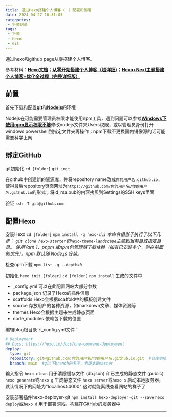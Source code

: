 ```yaml
---
title: 通过Hexo搭建个人博客（一）配置和部署
date: 2024-04-27 16:31:03
categories: 
 - 折腾记录
tags: 
 - 折腾
 - Hexo
 - Git
---
```


通过hexo和github page从零搭建个人博客。

<!-- more -->

参考材料：[**Hexo文档**](https://hexo.io/zh-cn/docs/)；[**从零开始搭建个人博客（超详细）**](https://zhuanlan.zhihu.com/p/102592286)；[**Hexo+Next主题搭建个人博客+优化全过程（完整详细版）**](https://zhuanlan.zhihu.com/p/618864711)

## 前置

首先下载和配置[**git**](https://git-scm.com/)和[**Nodejs**](https://nodejs.cn/)的环境

Nodejs在可能需要管理员权限才能使用npm工具，遇到问题可以参考[**Windows下使用npm显示权限不够**](https://blog.csdn.net/mr__sun__/article/details/119140624)修改nodejs文件夹Users权限，或以管理员身份打开windows powershell到指定文件夹再操作；npm下载不更换国内镜像源的话可能需要科学上网

## 绑定GitHub

git初始化
`cd [folder]`
`git init`

在github中创建新的资源库，并将repository name改成`你的用户名.github.io`，使得最后repository页面网址为`https://github.com/你的用户名/你的用户名.github.io`的形式；将id_rsa.pub的内容拷贝到Settings的SSH keys里面

验证
`ssh -T git@github.com`

## 配置Hexo

安装Hexo
`cd [folder]`
`npm install -g hexo-cli`
*本命令相当于执行了以下几步：
`git clone hexo-starter`和`hexo-theme-landscape`主题到当前目或指定目录。
使用Yarn 1、pnpm 或npm包管理器下载依赖（如有已安装多个，则在前面的优先）。npm 默认随 Node.js 安装。*

检查npm下载
`npm list -g --depth=0`

初始化
`hexo init [folder]`
`cd [folder]`
`npm install`
生成的文件中
- _config.yml 可以在此配置网站大部分参数
- package.json 记录了Hexo的插件信息
- scaffolds Hexo会根据scaffold中的模板创建文件
- source 存放用户的各种资源，如markdown文章、媒体资源等
- themes Hexo会根据主题来生成静态页面
- node_modules 依赖包下载的位置

编辑blog根目录下_config.yml文件：
```yml
# Deployment
## Docs: https://hexo.io/docs/one-command-deployment
deploy:
  type: git
  repository: git@github.com:你的用户名/你的用户名.github.io.git  #仓库地址
  branch: main  #git下branch的名字，老版本是master
```

输入指令
`hexo clean` 用于清除缓存文件 (db.json) 和已生成的静态文件 (public)
`hexo generate`或`hexo g` 生成静态文件
`hexo server`或`hexo s` 启动本地服务器，默认情况下的网址为"localhost:4000"
这时就能离线查看网站的样子了

安装部署插件hexo-deployer-git
`npm install hexo-deployer-git --save`
`hexo deploy`或`hexo d` 用于部署网站，构建在GitHub的服务器中

---
